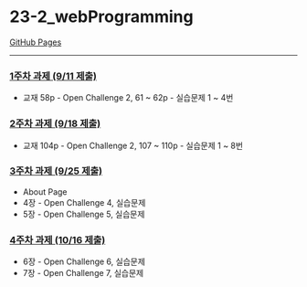 # 23-2_webProgramming
[GitHub Pages](https://seoftbh.github.io/23-2_webProgramming/)

---

### [1주차 과제 (9/11 제출)](https://github.com/seoftbh/23-2_webProgramming/tree/main/week_01)
* 교재 58p - Open Challenge 2, 61 ~ 62p - 실습문제 1 ~ 4번
### [2주차 과제 (9/18 제출)](https://github.com/seoftbh/23-2_webProgramming/tree/main/week_02)
* 교재 104p - Open Challenge 2, 107 ~ 110p - 실습문제 1 ~ 8번
### [3주차 과제 (9/25 제출)](https://github.com/seoftbh/23-2_webProgramming/tree/main/week_03)
* About Page
* 4장 - Open Challenge 4, 실습문제
* 5장 - Open Challenge 5, 실습문제
### [4주차 과제 (10/16 제출)](https://github.com/seoftbh/23-2_webProgramming/tree/main/week_4)
* 6장 - Open Challenge 6, 실습문제
* 7장 - Open Challenge 7, 실습문제